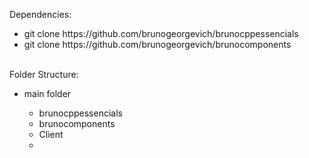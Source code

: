 Dependencies:<br>
<ul>
<li>git clone https://github.com/brunogeorgevich/brunocppessencials</li>
<li>git clone https://github.com/brunogeorgevich/brunocomponents</li>
</ul>
<br>
Folder Structure:<br>
<ul>
<li>main folder</li>
<ul>
<li>brunocppessencials</li>
<li>brunocomponents</li>
<li>Client</li>
<li><Server</li>
</ul>
</ul>
